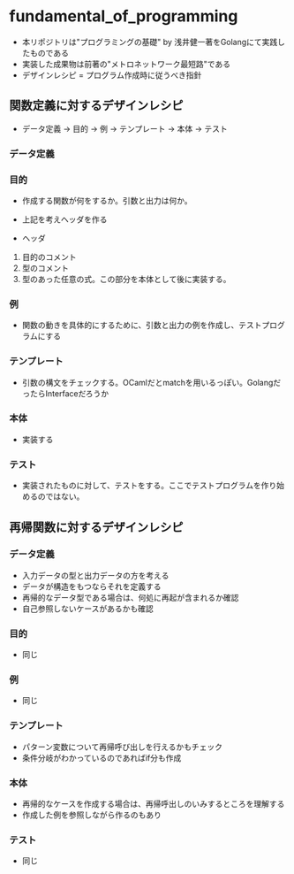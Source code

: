 # fundamental_of_programming

* 本リポジトリは"プログラミングの基礎" by 浅井健一著をGolangにて実践したものである
* 実装した成果物は前著の"メトロネットワーク最短路"である
* デザインレシピ = プログラム作成時に従うべき指針

## 関数定義に対するデザインレシピ
* データ定義 -> 目的 -> 例 -> テンプレート -> 本体 -> テスト

### データ定義

### 目的
* 作成する関数が何をするか。引数と出力は何か。
* 上記を考えヘッダを作る

* ヘッダ
1. 目的のコメント
2. 型のコメント
3. 型のあった任意の式。この部分を本体として後に実装する。

### 例
* 関数の動きを具体的にするために、引数と出力の例を作成し、テストプログラムにする

### テンプレート
* 引数の構文をチェックする。OCamlだとmatchを用いるっぽい。GolangだったらInterfaceだろうか

### 本体
* 実装する

### テスト
* 実装されたものに対して、テストをする。ここでテストプログラムを作り始めるのではない。

## 再帰関数に対するデザインレシピ
### データ定義
* 入力データの型と出力データの方を考える
* データが構造をもつならそれを定義する
* 再帰的なデータ型である場合は、何処に再起が含まれるか確認
* 自己参照しないケースがあるかも確認

### 目的
* 同じ

### 例
* 同じ

### テンプレート
* パターン変数について再帰呼び出しを行えるかもチェック
* 条件分岐がわかっているのであればif分も作成

### 本体
* 再帰的なケースを作成する場合は、再帰呼出しのいみするところを理解する
* 作成した例を参照しながら作るのもあり

### テスト
* 同じ